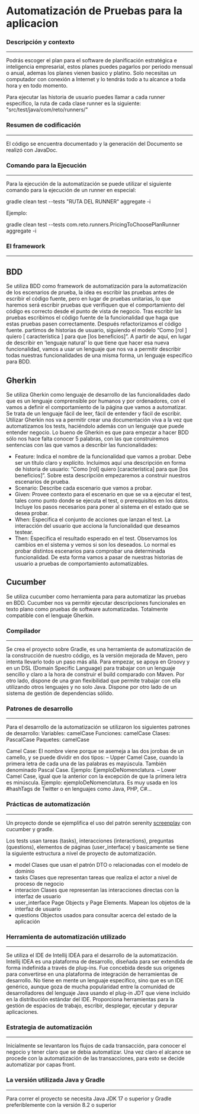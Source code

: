# Automatización de Pruebas para la aplicacion
### Descripción y contexto
---

Podrás escoger el plan para el software de planificación estratégica e inteligencia empresarial, estos planes puedes pagarlos por periodo mensual o anual, ademas los planes vienen basico y platino. Solo necesitas un computador con conexión a Internet y lo tendrás todo a tu alcance a toda hora y en todo momento.

Para ejecutar las historia de usuario puedes llamar a cada runner especifico, la ruta de cada clase runner es la siguiente: "src/test/java/com/reto/runners/"

### Resumen de codificación
---
El código se encuentra documentado y la generación del Documento se realizó con JavaDoc.

### Comando para la Ejecución
---
Para la ejecución de la automatización se puede utilizar el siguiente comando para la ejecución de un runner en especial:

gradle clean test --tests "RUTA DEL RUNNER" aggregate -i

Ejemplo:

gradle clean test --tests com.reto.runners.PricingToChoosePlanRunner aggregate -i


### El framework
---
## BDD
Se utiliza BDD como framework de automatización para la automatización de los escenarios de prueba, la idea es escribir las pruebas antes de escribir el código fuente, pero en lugar de pruebas unitarias, lo que haremos será escribir pruebas que verifiquen que el comportamiento del código es correcto desde el punto de vista de negocio. Tras escribir las pruebas escribimos el código fuente de la funcionalidad que haga que estas pruebas pasen correctamente. Después refactorizamos el código fuente.
partimos de historias de usuario, siguiendo el modelo “Como [rol ] quiero [ característica ] para que [los beneficios]”. A partir de aquí, en lugar de describir en 'lenguaje natural' lo que tiene que hacer esa nueva funcionalidad, vamos a usar un lenguaje que nos va a permitir describir todas nuestras funcionalidades de una misma forma, un lenguaje específico para BDD.
## Gherkin
Se utiliza Gherkin como lenguaje de desarrollo de las funcionalidades dado que es un lenguaje comprensible por humanos y por ordenadores, con el vamos a definir el comportamiento de la página que vamos a automatizar.
Se trata de un lenguaje fácil de leer, fácil de entender y fácil de escribir. Utilizar Gherkin nos va a permitir crear una documentación viva a la vez que automatizamos los tests, haciéndolo además con un lenguaje que puede entender negocio.
Lo bueno de Gherkin es que para empezar a hacer BDD sólo nos hace falta conocer 5 palabras, con las que construiremos sentencias con las que vamos a describir las funcionalidades:
- Feature: Indica el nombre de la funcionalidad que vamos a probar. Debe ser un título claro y explícito. Incluimos aquí una descripción en forma de historia de usuario: “Como [rol] quiero [característica] para que [los beneficios]”. Sobre esta descripción empezaremos a construir nuestros escenarios de prueba.
- Scenario: Describe cada escenario que vamos a probar.
-	Given: Provee contexto para el escenario en que se va a ejecutar el test, tales como punto donde se ejecuta el test, o prerequisitos en los datos. Incluye los pasos necesarios para poner al sistema en el estado que se desea probar.
-	When: Especifica el conjunto de acciones que lanzan el test. La interacción del usuario que acciona la funcionalidad que deseamos testear.
-	Then: Especifica el resultado esperado en el test. Observamos los cambios en el sistema y vemos si son los deseados.
     Lo normal es probar distintos escenarios para comprobar una determinada funcionalidad. De esta forma vamos a pasar de nuestras historias de usuario a pruebas de comportamiento automatizables.
## Cucumber
Se utiliza cucumber como herramienta para para automatizar las pruebas en BDD. Cucumber nos va permitir ejecutar descripciones funcionales en texto plano como pruebas de software automatizadas. Totalmente compatible con el lenguaje Gherkin.

### Compilador
---
Se crea el proyecto sobre Gradle, es una herramienta de automatización de la construcción de nuestro código, es la versión mejorada de Maven, pero intenta llevarlo todo un paso más allá. Para empezar, se apoya en Groovy y en un DSL (Domain Specific Language) para trabajar con un lenguaje sencillo y claro a la hora de construir el build comparado con Maven. Por otro lado, dispone de una gran flexibilidad que permite trabajar con ella utilizando otros lenguajes y no solo Java. Dispone por otro lado de un sistema de gestión de dependencias sólido.

### Patrones de desarrollo
---
Para el desarrollo de la automatización se utilizaron los siguientes patrones de desarrollo:
Variables: camelCase
Funciones: camelCase
Clases: PascalCase
Paquetes: camelCase

Camel Case: El nombre viene porque se asemeja a las dos jorobas de un camello, y se puede dividir en dos tipos:
– Upper Camel Case, cuando la primera letra de cada una de las palabras es mayúscula. También denominado Pascal Case. Ejemplo: EjemploDeNomenclatura.
– Lower Camel Case, igual que la anterior con la excepción de que la primera letra es minúscula. Ejemplo: ejemploDeNomenclatura.
Es muy usada en los #hashTags de Twitter o en lenguajes como Java, PHP, C#…

### Prácticas de automatización
---
Un proyecto donde se ejemplifica el uso del patrón serenity
[screenplay](http://thucydides.info/docs/serenity-staging/#_serenity_and_the_screenplay_pattern) con cucumber y gradle.

Los tests usan tareas (tasks), interacciones (interactions), preguntas (questions), elementos de páginas (user_interface) y basicamente se tiene la siguiente estructura a nivel de proyecto de automatización.

+ model
  Clases que usan el patrón DTO o relacionadas con el modelo de dominio
+ tasks
  Clases que representan tareas que realiza el actor a nivel de proceso de negocio
+ interacion
  Clases que representan las interacciones directas con la interfaz de usuario
+ user_interface
  Page Objects y Page Elements. Mapean los objetos de la interfaz de usuario
+ questions
  Objectos usados para consultar acerca del estado de la aplicación

### Herramienta de automatización utilizado
---
Se utiliza el IDE de Intellij IDEA para el desarrollo de la automatización. Intellij IDEA es una plataforma de desarrollo, diseñada para ser extendida de forma indefinida a través de plug-ins. Fue concebida desde sus orígenes para convertirse en una plataforma de integración de herramientas de desarrollo. No tiene en mente un lenguaje específico, sino que es un IDE genérico, aunque goza de mucha popularidad entre la comunidad de desarrolladores del lenguaje Java usando el plug-in JDT que viene incluido en la distribución estándar del IDE.
Proporciona herramientas para la gestión de espacios de trabajo, escribir, desplegar, ejecutar y depurar aplicaciones.

### Estrategia de automatización
---
Inicialmente se levantaron los flujos de cada transacción, para conocer el negocio y tener claro que se debia automatizar.
Una vez claro el alcance se procede con la automatización de las transacciones, para esto se decide automatizar por capas front.

### La versión utilizada Java y Gradle
---
Para correr el proyecto se necesita Java JDK 17 o superior y Gradle preferiblemente con la versión 8.2 o superior
